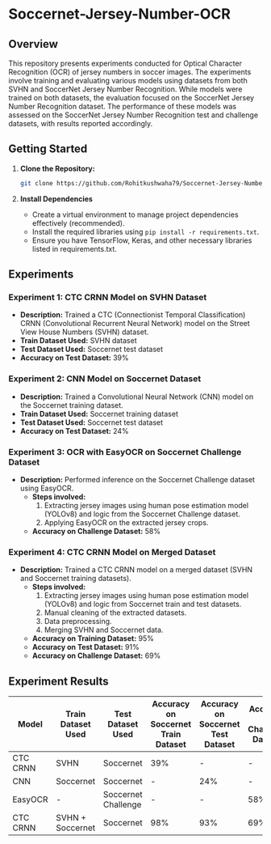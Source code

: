# Soccernet-Jersey-Number-OCR
## Overview
This repository presents experiments conducted for Optical Character Recognition (OCR) of jersey numbers in soccer images. The experiments involve training and evaluating various models using datasets from both SVHN and SoccerNet Jersey Number Recognition. While models were trained on both datasets, the evaluation focused on the SoccerNet Jersey Number Recognition dataset. The performance of these models was assessed on the SoccerNet Jersey Number Recognition test and challenge datasets, with results reported accordingly.

## Getting Started

1. **Clone the Repository:**

   ```bash
   git clone https://github.com/Rohitkushwaha79/Soccernet-Jersey-Number-OCR.git

2. **Install Dependencies**
   * Create a virtual environment to manage project dependencies effectively (recommended).
   * Install the required libraries using `pip install -r requirements.txt`.
   * Ensure you have TensorFlow, Keras, and other necessary libraries listed in requirements.txt.
  
## Experiments

### Experiment 1: CTC CRNN Model on SVHN Dataset
- **Description:** Trained a CTC (Connectionist Temporal Classification) CRNN (Convolutional Recurrent Neural Network) model on the Street View House Numbers (SVHN) dataset.
- **Train Dataset Used:** SVHN dataset
- **Test Dataset Used:** Soccernet test dataset
- **Accuracy on Test Dataset:** 39%

### Experiment 2: CNN Model on Soccernet Dataset
- **Description:** Trained a Convolutional Neural Network (CNN) model on the Soccernet training dataset.
- **Train Dataset Used:** Soccernet training dataset
- **Test Dataset Used:** Soccernet test dataset
- **Accuracy on Test Dataset:** 24%

### Experiment 3: OCR with EasyOCR on Soccernet Challenge Dataset
- **Description:** Performed inference on the Soccernet Challenge dataset using EasyOCR.
  - **Steps involved:**
    1. Extracting jersey images using human pose estimation model (YOLOv8) and logic from the Soccernet Challenge dataset.
    2. Applying EasyOCR on the extracted jersey crops.
  - **Accuracy on Challenge Dataset:** 58%

### Experiment 4: CTC CRNN Model on Merged Dataset
- **Description:** Trained a CTC CRNN model on a merged dataset (SVHN and Soccernet training datasets).
  - **Steps involved:**
    1. Extracting jersey images using human pose estimation model (YOLOv8) and logic from Soccernet train and test datasets.
    2. Manual cleaning of the extracted datasets.
    3. Data preprocessing.
    4. Merging SVHN and Soccernet data.
  - **Accuracy on Training Dataset:** 95%
  - **Accuracy on Test Dataset:** 91%
  - **Accuracy on Challenge Dataset:** 69%

## Experiment Results

| Model        | Train Dataset Used           | Test Dataset Used | Accuracy on Soccernet Train Dataset | Accuracy on Soccernet Test Dataset | Accuracy on Challenge Dataset |
|--------------|-------------------------------|-------------------|---------------------------|--------------------------|-------------------------------|
| CTC CRNN     | SVHN                          | Soccernet         | 39%                       | -                        | -                             |
| CNN          | Soccernet                     | Soccernet         | -                         | 24%                      | -                             |
| EasyOCR      | -                             | Soccernet Challenge | -                       | -                        | 58%                           |
| CTC CRNN     | SVHN + Soccernet              | Soccernet         | 98%                       | 93%                      | 69%                           |
